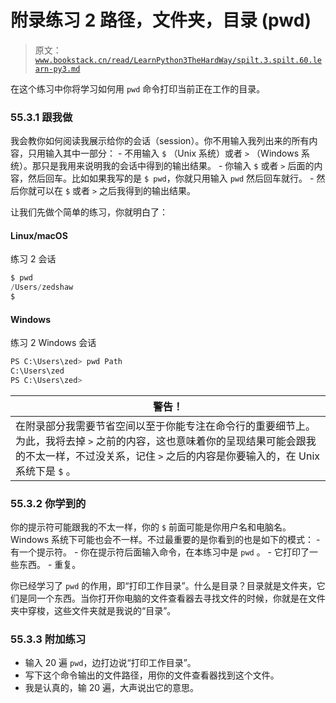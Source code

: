 # 附录练习 2 路径，文件夹，目录 (pwd)

> 原文：[`www.bookstack.cn/read/LearnPython3TheHardWay/spilt.3.spilt.60.learn-py3.md`](https://www.bookstack.cn/read/LearnPython3TheHardWay/spilt.3.spilt.60.learn-py3.md)

在这个练习中你将学习如何用 `pwd` 命令打印当前正在工作的目录。

### 55.3.1 跟我做

我会教你如何阅读我展示给你的会话（session）。你不用输入我列出来的所有内容，只用输入其中一部分： - 不用输入 `$` （Unix 系统）或者 `>` （Windows 系统）。那只是我用来说明我的会话中得到的输出结果。 - 你输入 `$` 或者 `>` 后面的内容，然后回车。比如如果我写的是 `$ pwd`，你就只用输入 `pwd` 然后回车就行。 - 然后你就可以在 `$` 或者 `>` 之后我得到的输出结果。

让我们先做个简单的练习，你就明白了：

#### Linux/macOS

练习 2 会话

```py
$ pwd
/Users/zedshaw
$
```

#### Windows

练习 2 Windows 会话

```py
PS C:\Users\zed> pwd Path
C:\Users\zed
PS C:\Users\zed>
```

| 警告！ |
| --- |
| 在附录部分我需要节省空间以至于你能专注在命令行的重要细节上。为此，我将去掉 `>` 之前的内容，这也意味着你的呈现结果可能会跟我的不太一样，不过没关系，记住 `>` 之后的内容是你要输入的，在 Unix 系统下是 `$` 。 |

### 55.3.2 你学到的

你的提示符可能跟我的不太一样，你的 `$` 前面可能是你用户名和电脑名。Windows 系统下可能也会不一样。不过最重要的是你看到的也是如下的模式： - 有一个提示符。 - 你在提示符后面输入命令，在本练习中是 `pwd` 。 - 它打印了一些东西。 - 重复。

你已经学习了 `pwd` 的作用，即“打印工作目录”。什么是目录？目录就是文件夹，它们是同一个东西。当你打开你电脑的文件查看器去寻找文件的时候，你就是在文件夹中穿梭，这些文件夹就是我说的“目录”。

### 55.3.3 附加练习

*   输入 20 遍 `pwd`，边打边说“打印工作目录”。
*   写下这个命令输出的文件路径，用你的文件查看器找到这个文件。
*   我是认真的，输 20 遍，大声说出它的意思。